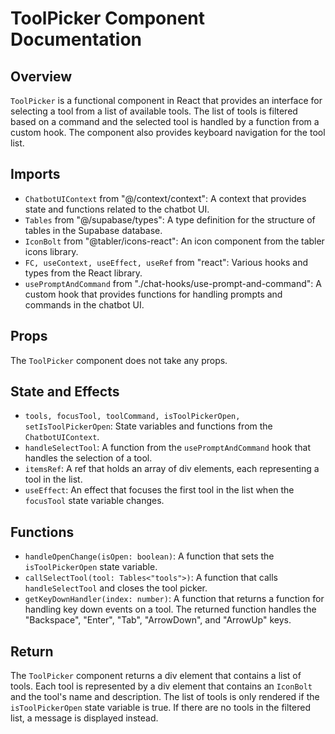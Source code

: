 # ToolPicker Component Documentation

## Overview

`ToolPicker` is a functional component in React that provides an interface for selecting a tool from a list of available tools. The list of tools is filtered based on a command and the selected tool is handled by a function from a custom hook. The component also provides keyboard navigation for the tool list.

## Imports

- `ChatbotUIContext` from "@/context/context": A context that provides state and functions related to the chatbot UI.
- `Tables` from "@/supabase/types": A type definition for the structure of tables in the Supabase database.
- `IconBolt` from "@tabler/icons-react": An icon component from the tabler icons library.
- `FC, useContext, useEffect, useRef` from "react": Various hooks and types from the React library.
- `usePromptAndCommand` from "./chat-hooks/use-prompt-and-command": A custom hook that provides functions for handling prompts and commands in the chatbot UI.

## Props

The `ToolPicker` component does not take any props.

## State and Effects

- `tools, focusTool, toolCommand, isToolPickerOpen, setIsToolPickerOpen`: State variables and functions from the `ChatbotUIContext`.
- `handleSelectTool`: A function from the `usePromptAndCommand` hook that handles the selection of a tool.
- `itemsRef`: A ref that holds an array of div elements, each representing a tool in the list.
- `useEffect`: An effect that focuses the first tool in the list when the `focusTool` state variable changes.

## Functions

- `handleOpenChange(isOpen: boolean)`: A function that sets the `isToolPickerOpen` state variable.
- `callSelectTool(tool: Tables<"tools">)`: A function that calls `handleSelectTool` and closes the tool picker.
- `getKeyDownHandler(index: number)`: A function that returns a function for handling key down events on a tool. The returned function handles the "Backspace", "Enter", "Tab", "ArrowDown", and "ArrowUp" keys.

## Return

The `ToolPicker` component returns a div element that contains a list of tools. Each tool is represented by a div element that contains an `IconBolt` and the tool's name and description. The list of tools is only rendered if the `isToolPickerOpen` state variable is true. If there are no tools in the filtered list, a message is displayed instead.